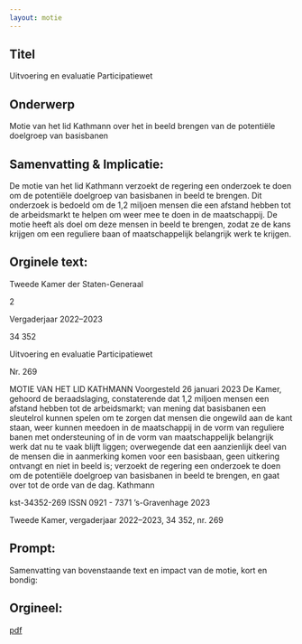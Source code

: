 ```yaml
---
layout: motie
---
```

## Titel
Uitvoering en evaluatie Participatiewet
## Onderwerp
Motie van het lid Kathmann over het in beeld brengen van de potentiële doelgroep van basisbanen
## Samenvatting & Implicatie:

De motie van het lid Kathmann verzoekt de regering een onderzoek te doen om de potentiële doelgroep van basisbanen in beeld te brengen. Dit onderzoek is bedoeld om de 1,2 miljoen mensen die een afstand hebben tot de arbeidsmarkt te helpen om weer mee te doen in de maatschappij. De motie heeft als doel om deze mensen in beeld te brengen, zodat ze de kans krijgen om een reguliere baan of maatschappelijk belangrijk werk te krijgen.
## Orginele text:


Tweede Kamer der Staten-Generaal

2

Vergaderjaar 2022–2023

34 352

Uitvoering en evaluatie Participatiewet

Nr. 269

MOTIE VAN HET LID KATHMANN
Voorgesteld 26 januari 2023
De Kamer,
gehoord de beraadslaging,
constaterende dat 1,2 miljoen mensen een afstand hebben tot de
arbeidsmarkt;
van mening dat basisbanen een sleutelrol kunnen spelen om te zorgen dat
mensen die ongewild aan de kant staan, weer kunnen meedoen in de
maatschappij in de vorm van reguliere banen met ondersteuning of in de
vorm van maatschappelijk belangrijk werk dat nu te vaak blijft liggen;
overwegende dat een aanzienlijk deel van de mensen die in aanmerking
komen voor een basisbaan, geen uitkering ontvangt en niet in beeld is;
verzoekt de regering een onderzoek te doen om de potentiële doelgroep
van basisbanen in beeld te brengen,
en gaat over tot de orde van de dag.
Kathmann

kst-34352-269
ISSN 0921 - 7371
’s-Gravenhage 2023

Tweede Kamer, vergaderjaar 2022–2023, 34 352, nr. 269


## Prompt:
Samenvatting van bovenstaande text en impact van de motie, kort en bondig:

## Orgineel:
[pdf](https://gegevensmagazijn.tweedekamer.nl/OData/v4/2.0/Document(9463b7a2-d949-4a34-a850-35911ee63565)/resource)
